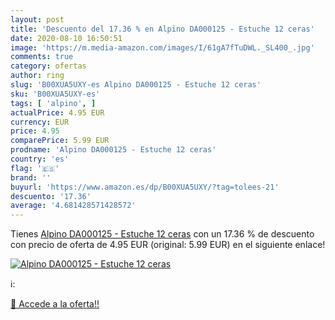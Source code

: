 ```yaml
---
layout: post
title: 'Descuento del 17.36 % en Alpino DA000125 - Estuche 12 ceras'
date: 2020-08-10 16:50:51
image: 'https://m.media-amazon.com/images/I/61gA7fTuDWL._SL400_.jpg'
comments: true
category: ofertas
author: ring
slug: 'B00XUA5UXY-es Alpino DA000125 - Estuche 12 ceras'
sku: 'B00XUA5UXY-es'
tags: [ 'alpino', ]
actualPrice: 4.95 EUR
currency: EUR
price: 4.95
comparePrice: 5.99 EUR
prodname: 'Alpino DA000125 - Estuche 12 ceras'
country: 'es'
flag: '🇪🇸'
brand: ''
buyurl: 'https://www.amazon.es/dp/B00XUA5UXY/?tag=tolees-21'
descuento: '17.36'
average: '4.681428571428572'
---
```


Tienes [Alpino DA000125 - Estuche 12 ceras](https://www.amazon.es/dp/B00XUA5UXY/?tag=tolees-21) con un 17.36 % de descuento con precio de oferta de 4.95 EUR (original: 5.99 EUR) en el siguiente enlace!

[![Alpino DA000125 - Estuche 12 ceras](https://m.media-amazon.com/images/I/61gA7fTuDWL._SL400_.jpg)](https://www.amazon.es/dp/B00XUA5UXY/?tag=tolees-21)

ℹ️:


[🛒 Accede a la oferta!!](https://www.amazon.es/dp/B00XUA5UXY/?tag=tolees-21)
